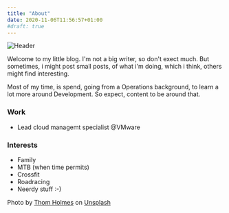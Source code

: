 ```yaml
---
title: "About"
date: 2020-11-06T11:56:57+01:00
#draft: true
---
```


![Header](/img/thom-holmes-k-xKzowQRn8-unsplash.jpg)

Welcome to my little blog. 
I'm not a big writer, so don't exect much. But sometimes, i might post small posts, of what i'm doing, which i think, others might find interesting. 

Most of my time, is spend, going from a Operations background, to learn a lot more around Development. So expect, content to be around that. 

### Work
- Lead cloud managemt specialist @VMware 

### Interests

- Family 
- MTB (when time permits)
- Crossfit
- Roadracing
- Neerdy stuff :-) 

<span>Photo by <a href="https://unsplash.com/@thomholmes?utm_source=unsplash&amp;utm_medium=referral&amp;utm_content=creditCopyText">Thom Holmes</a> on <a href="https://unsplash.com/s/photos/about?utm_source=unsplash&amp;utm_medium=referral&amp;utm_content=creditCopyText">Unsplash</a></span>
